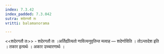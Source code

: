 ```yaml
---
index: 7.3.42
index_padded: 7.3.042
sutra: शदेरगतौ तः
vritti: balamanorama

---
```

<<शदेरगतौ तः>> - शदेरगतौ तः ।अर्तिह्यी॑त्यतो णावित्यनुवृतिन्त मत्वाह —  शदेर्णाविति । तोऽन्तादेश इति । तकार इत्यर्थः । अकार उच्चारणार्थः ।